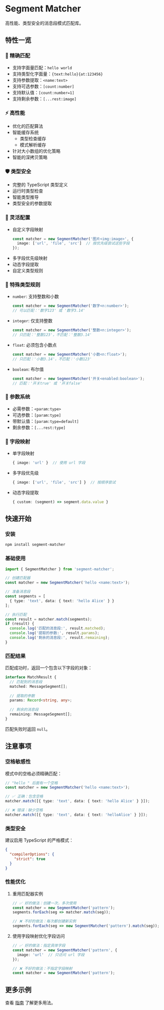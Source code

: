 # Segment Matcher

高性能、类型安全的消息段模式匹配库。

## 特性一览

### 🎯 精确匹配
- 支持字面量匹配：`hello world`
- 支持类型化字面量：`{text:hello}{at:123456}`
- 支持参数提取：`<name:text>`
- 支持可选参数：`[count:number]`
- 支持默认值：`[count:number=1]`
- 支持剩余参数：`[...rest:image]`

### ⚡ 高性能
- 优化的匹配算法
- 智能缓存系统
  - 类型检查缓存
  - 模式解析缓存
- 针对大小数组的优化策略
- 智能的深拷贝策略

### 🛡️ 类型安全
- 完整的 TypeScript 类型定义
- 运行时类型检查
- 智能类型推导
- 类型安全的参数提取

### 🔧 灵活配置
- 自定义字段映射
  ```typescript
  const matcher = new SegmentMatcher('图片<img:image>', {
    image: ['url', 'file', 'src']  // 按优先级尝试这些字段
  });
  ```
- 多字段优先级映射
- 动态字段提取
- 自定义类型规则

### 🎨 特殊类型规则
- `number`: 支持整数和小数
  ```typescript
  const matcher = new SegmentMatcher('数字<n:number>');
  // 可以匹配：'数字123' 或 '数字3.14'
  ```
- `integer`: 仅支持整数
  ```typescript
  const matcher = new SegmentMatcher('整数<n:integer>');
  // 只匹配：'整数123'，不匹配：'整数3.14'
  ```
- `float`: 必须包含小数点
  ```typescript
  const matcher = new SegmentMatcher('小数<n:float>');
  // 只匹配：'小数3.14'，不匹配：'小数123'
  ```
- `boolean`: 布尔值
  ```typescript
  const matcher = new SegmentMatcher('开关<enabled:boolean>');
  // 匹配：'开关true' 或 '开关false'
  ```

### 📝 参数系统
- 必需参数：`<param:type>`
- 可选参数：`[param:type]`
- 带默认值：`[param:type=default]`
- 剩余参数：`[...rest:type]`

### 🔄 字段映射
- 单字段映射
  ```typescript
  { image: 'url' }  // 使用 url 字段
  ```
- 多字段优先级
  ```typescript
  { image: ['url', 'file', 'src'] }  // 按顺序尝试
  ```
- 动态字段提取
  ```typescript
  { custom: (segment) => segment.data.value }
  ```

## 快速开始

### 安装

```bash
npm install segment-matcher
```

### 基础使用

```typescript
import { SegmentMatcher } from 'segment-matcher';

// 创建匹配器
const matcher = new SegmentMatcher('hello <name:text>');

// 准备消息段
const segments = [
  { type: 'text', data: { text: 'hello Alice' } }
];

// 执行匹配
const result = matcher.match(segments);
if (result) {
  console.log('匹配的消息段:', result.matched);
  console.log('提取的参数:', result.params);
  console.log('剩余的消息段:', result.remaining);
}
```

### 匹配结果

匹配成功时，返回一个包含以下字段的对象：

```typescript
interface MatchResult {
  // 匹配到的消息段
  matched: MessageSegment[];
  
  // 提取的参数
  params: Record<string, any>;
  
  // 剩余的消息段
  remaining: MessageSegment[];
}
```

匹配失败时返回 `null`。

## 注意事项

### 空格敏感性

模式中的空格必须精确匹配：

```typescript
// "hello " 后面有一个空格
const matcher = new SegmentMatcher('hello <name:text>');

// ✅ 正确：包含空格
matcher.match([{ type: 'text', data: { text: 'hello Alice' } }]);

// ❌ 错误：缺少空格
matcher.match([{ type: 'text', data: { text: 'helloAlice' } }]);
```

### 类型安全

建议启用 TypeScript 的严格模式：

```json
{
  "compilerOptions": {
    "strict": true
  }
}
```

### 性能优化

1. 重用匹配器实例
   ```typescript
   // ✅ 好的做法：创建一次，多次使用
   const matcher = new SegmentMatcher('pattern');
   segments.forEach(seg => matcher.match(seg));
   
   // ❌ 不好的做法：每次都创建新实例
   segments.forEach(seg => new SegmentMatcher('pattern').match(seg));
   ```

2. 使用字段映射优化字段访问
   ```typescript
   // ✅ 好的做法：指定具体字段
   const matcher = new SegmentMatcher('pattern', {
     image: 'url'  // 只访问 url 字段
   });
   
   // ❌ 不好的做法：不指定字段映射
   const matcher = new SegmentMatcher('pattern');
   ```

## 更多示例

查看 [指南](/guide/) 了解更多用法。